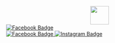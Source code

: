 <div id="header" align="center">
  <img src="" width="50"/>
</div>

<div id="badges" badge-align="center">
  <a href="https://open.spotify.com/user/31a6jmcd7rozmqxgxpqjsc5akpz4">
    <img src="https://img.shields.io/badge/Spotify-1ED760?logo=spotify&logoColor=white))" alt="Facebook Badge"/>
  </a>
  
<div id="badges">
  <a href="https://www.facebook.com/profile.php?id=100085535657818">
    <img src="https://img.shields.io/badge/Facebook-%231877F2.svg?logo=Facebook&logoColor=white" alt="Facebook Badge"/>
  </a>
  
  <a href="https://www.instagram.com/thivxvvi/">
    <img src="https://img.shields.io/badge/Instagram-%23E4405F.svg?logo=Instagram&logoColor=white" alt="Instagram Badge"/>
  </a>
  
</div>
